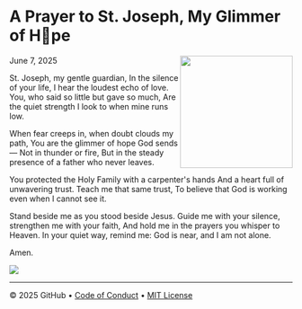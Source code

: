 # A Prayer to St. Joseph, My Glimmer of H💚pe

<img src="[https://octodex.github.com/images/Professortocat_v2.png](https://www.google.com/url?sa=i&url=https%3A%2F%2Fwww.pngegg.com%2Fen%2Fsearch%3Fq%3Dgiuseppe&psig=AOvVaw08fi05wEhiQ1cewpYAAs9t&ust=1749355917709000&source=images&cd=vfe&opi=89978449&ved=0CBcQjhxqFwoTCLiT2P-43o0DFQAAAAAdAAAAABAE)" align="right" height="200px" />

June 7, 2025

St. Joseph, my gentle guardian,
In the silence of your life, I hear the loudest echo of love.
You, who said so little but gave so much,
Are the quiet strength I look to when mine runs low.

When fear creeps in, when doubt clouds my path,
You are the glimmer of hope God sends —
Not in thunder or fire,
But in the steady presence of a father who never leaves.

You protected the Holy Family with a carpenter's hands
And a heart full of unwavering trust.
Teach me that same trust,
To believe that God is working even when I cannot see it.

Stand beside me as you stood beside Jesus.
Guide me with your silence, strengthen me with your faith,
And hold me in the prayers you whisper to Heaven.
In your quiet way, remind me:
God is near, and I am not alone.

Amen. 


[![](https://img.shields.io/badge/Go%20to%20Exercise-%E2%86%92-1f883d?style=for-the-badge&logo=github&labelColor=197935)](https://github.com/mikayela23/the-glimmer-of-hope/issues/1)

---

&copy; 2025 GitHub &bull; [Code of Conduct](https://www.contributor-covenant.org/version/2/1/code_of_conduct/code_of_conduct.md) &bull; [MIT License](https://gh.io/mit)
